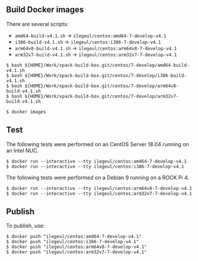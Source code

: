 
## Build Docker images

There are several scripts:

- `amd64-build-v4.1.sh` -> `ilegeul/centos:amd64-7-develop-v4.1`
- `i386-build-v4.1.sh` -> `ilegeul/centos:i386-7-develop-v4.1`
- `arm64v8-build-v4.1.sh` -> `ilegeul/centos:arm64v8-7-develop-v4.1`
- `arm32v7-build-v4.1.sh` -> `ilegeul/centos:arm32v7-7-develop-v4.1`

```console
$ bash ${HOME}/Work/xpack-build-box.git/centos/7-develop/amd64-build-v4.1.sh
$ bash ${HOME}/Work/xpack-build-box.git/centos/7-develop/i386-build-v4.1.sh
$ bash ${HOME}/Work/xpack-build-box.git/centos/7-develop/arm64v8-build-v4.1.sh
$ bash ${HOME}/Work/xpack-build-box.git/centos/7-develop/arm32v7-build-v4.1.sh

$ docker images
```

## Test

The following tests were performed on an CentOS Server
18.04 running on an Intel NUC.

```console
$ docker run --interactive --tty ilegeul/centos:amd64-7-develop-v4.1
$ docker run --interactive --tty ilegeul/centos:i386-7-develop-v4.1
```

The following tests were performed on a Debian 9
running on a ROCK Pi 4.

```console
$ docker run --interactive --tty ilegeul/centos:arm64v8-7-develop-v4.1
$ docker run --interactive --tty ilegeul/centos:arm32v7-7-develop-v4.1
```

## Publish

To publish, use:

```console
$ docker push "ilegeul/centos:amd64-7-develop-v4.1"
$ docker push "ilegeul/centos:i386-7-develop-v4.1"
$ docker push "ilegeul/centos:arm64v8-7-develop-v4.1"
$ docker push "ilegeul/centos:arm32v7-7-develop-v4.1"
```
